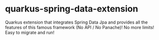 # quarkus-spring-data-extension
Quarkus extension that integrates Spring Data Jpa and provides all the features of this famous framework (No API / No Panache)! No more limits! Easy to migrate and run!
